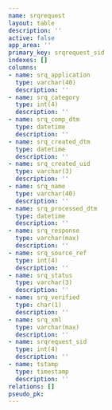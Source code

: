 ```yaml
---
name: srqrequest
layout: table
description: ''
active: false
app_area: ''
primary_key: srqrequest_sid
indexes: []
columns:
- name: srq_application
  type: varchar(40)
  description: ''
- name: srq_category
  type: int(4)
  description: ''
- name: srq_comp_dtm
  type: datetime
  description: ''
- name: srq_created_dtm
  type: datetime
  description: ''
- name: srq_created_uid
  type: varchar(3)
  description: ''
- name: srq_name
  type: varchar(40)
  description: ''
- name: srq_processed_dtm
  type: datetime
  description: ''
- name: srq_response
  type: varchar(max)
  description: ''
- name: srq_source_ref
  type: int(4)
  description: ''
- name: srq_status
  type: varchar(3)
  description: ''
- name: srq_verified
  type: char(1)
  description: ''
- name: srq_xml
  type: varchar(max)
  description: ''
- name: srqrequest_sid
  type: int(4)
  description: ''
- name: tstamp
  type: timestamp
  description: ''
relations: []
pseudo_pk: 
---
```


